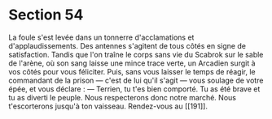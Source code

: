 # Section 54

La foule s'est levée dans un tonnerre d'acclamations et d'applaudissements. Des antennes s'agitent de tous côtés en signe de satisfaction. Tandis que l'on traîne le corps sans vie du Scabrok sur le sable de l'arène, où son sang laisse une mince trace verte, un Arcadien surgit à vos côtés pour vous féliciter. Puis, sans vous laisser le temps de réagir, le commandant de la prison — c'est de lui qu'il s'agit — vous soulage de votre épée, et vous déclare : — Terrien, tu t'es bien comporté. Tu as été brave et tu as diverti le peuple. Nous respecterons donc notre marché. Nous t'escorterons jusqu'à ton vaisseau. Rendez-vous au [[191]].